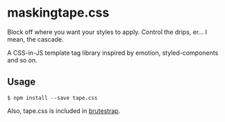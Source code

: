# maskingtape.css

Block off where you want your styles to apply. Control the drips, er... I mean, the cascade.

A CSS-in-JS template tag library inspired by emotion, styled-components and so on.

## Usage

```shell
$ npm install --save tape.css
```

Also, tape.css is included in [brutestrap](https://github.com/crislin2046/brutestrap).


  
